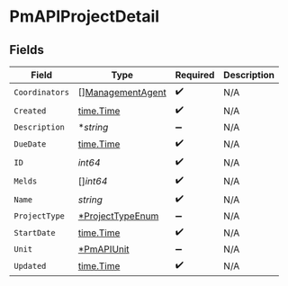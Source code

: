 # PmAPIProjectDetail


## Fields

| Field                                                       | Type                                                        | Required                                                    | Description                                                 |
| ----------------------------------------------------------- | ----------------------------------------------------------- | ----------------------------------------------------------- | ----------------------------------------------------------- |
| `Coordinators`                                              | [][ManagementAgent](../../models/shared/managementagent.md) | :heavy_check_mark:                                          | N/A                                                         |
| `Created`                                                   | [time.Time](https://pkg.go.dev/time#Time)                   | :heavy_check_mark:                                          | N/A                                                         |
| `Description`                                               | **string*                                                   | :heavy_minus_sign:                                          | N/A                                                         |
| `DueDate`                                                   | [time.Time](https://pkg.go.dev/time#Time)                   | :heavy_check_mark:                                          | N/A                                                         |
| `ID`                                                        | *int64*                                                     | :heavy_check_mark:                                          | N/A                                                         |
| `Melds`                                                     | []*int64*                                                   | :heavy_check_mark:                                          | N/A                                                         |
| `Name`                                                      | *string*                                                    | :heavy_check_mark:                                          | N/A                                                         |
| `ProjectType`                                               | [*ProjectTypeEnum](../../models/shared/projecttypeenum.md)  | :heavy_minus_sign:                                          | N/A                                                         |
| `StartDate`                                                 | [time.Time](https://pkg.go.dev/time#Time)                   | :heavy_check_mark:                                          | N/A                                                         |
| `Unit`                                                      | [*PmAPIUnit](../../models/shared/pmapiunit.md)              | :heavy_minus_sign:                                          | N/A                                                         |
| `Updated`                                                   | [time.Time](https://pkg.go.dev/time#Time)                   | :heavy_check_mark:                                          | N/A                                                         |